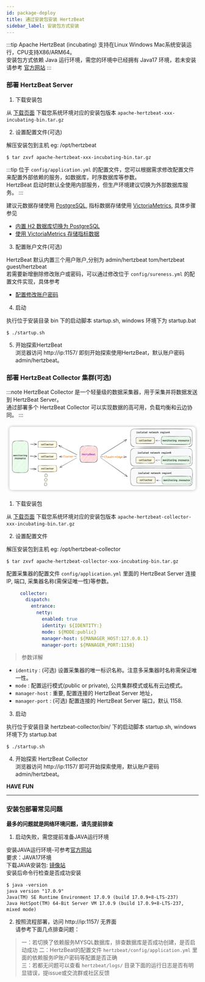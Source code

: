 ```yaml
---
id: package-deploy  
title: 通过安装包安装 HertzBeat    
sidebar_label: 安装包方式安装    
---
```


:::tip
Apache HertzBeat (incubating) 支持在Linux Windows Mac系统安装运行，CPU支持X86/ARM64。    
安装包方式依赖 Java 运行环境，需您的环境中已经拥有 Java17 环境，若未安装请参考 [官方网站](http://www.oracle.com/technetwork/java/javase/downloads/index.html)
:::

### 部署 HertzBeat Server
   
1. 下载安装包

从 [下载页面](/docs/download) 下载您系统环境对应的安装包版本 `apache-hertzbeat-xxx-incubating-bin.tar.gz` 

2. 设置配置文件(可选)       

解压安装包到主机 eg: /opt/hertzbeat  
``` 
$ tar zxvf apache-hertzbeat-xxx-incubating-bin.tar.gz
```
:::tip
位于 `config/application.yml` 的配置文件，您可以根据需求修改配置文件来配置外部依赖的服务，如数据库，时序数据库等参数。   
HertzBeat 启动时默认全使用内部服务，但生产环境建议切换为外部数据库服务。
:::

建议元数据存储使用 [PostgreSQL](postgresql-change), 指标数据存储使用 [VictoriaMetrics](victoria-metrics-init), 具体步骤参见

- [内置 H2 数据库切换为 PostgreSQL](postgresql-change) 
- [使用 VictoriaMetrics 存储指标数据](victoria-metrics-init)

3. 配置账户文件(可选)     

HertzBeat 默认内置三个用户账户,分别为 admin/hertzbeat tom/hertzbeat guest/hertzbeat   
若需要新增删除修改账户或密码，可以通过修改位于 `config/sureness.yml` 的配置文件实现，具体参考

- [配置修改账户密码](account-modify)   

4. 启动

执行位于安装目录 bin 下的启动脚本 startup.sh, windows 环境下为 startup.bat    
``` 
$ ./startup.sh 
```

5. 开始探索HertzBeat   
浏览器访问 http://ip:1157/ 即刻开始探索使用HertzBeat，默认账户密码 admin/hertzbeat。  

### 部署 HertzBeat Collector 集群(可选)

:::note
HertzBeat Collector 是一个轻量级的数据采集器，用于采集并将数据发送到 HertzBeat Server。   
通过部署多个 HertzBeat Collector 可以实现数据的高可用，负载均衡和云边协同。
:::

![hertzbeat](/img/docs/cluster-arch.png)

1. 下载安装包

从 [下载页面](/docs/download) 下载您系统环境对应的安装包版本 `apache-hertzbeat-collector-xxx-incubating-bin.tar.gz`

2. 设置配置文件

解压安装包到主机 eg: /opt/hertzbeat-collector
``` 
$ tar zxvf apache-hertzbeat-collector-xxx-incubating-bin.tar.gz
```

配置采集器的配置文件 `config/application.yml` 里面的 HertzBeat Server 连接 IP, 端口, 采集器名称(需保证唯一性)等参数。

```yaml
     collector:
       dispatch:
         entrance:
           netty:
             enabled: true
             identity: ${IDENTITY:}
             mode: ${MODE:public}
             manager-host: ${MANAGER_HOST:127.0.0.1}
             manager-port: ${MANAGER_PORT:1158}
```

> 参数详解

- `identity` : (可选) 设置采集器的唯一标识名称。注意多采集器时名称需保证唯一性。
- `mode` : 配置运行模式(public or private), 公共集群模式或私有云边模式。
- `manager-host` : 重要, 配置连接的 HertzBeat Server 地址，
- `manager-port` :  (可选) 配置连接的 HertzBeat Server 端口，默认 1158.

3. 启动

执行位于安装目录 hertzbeat-collector/bin/ 下的启动脚本 startup.sh, windows 环境下为 startup.bat
``` 
$ ./startup.sh 
```

4. 开始探索 HertzBeat Collector  
   浏览器访问 http://ip:1157/ 即可开始探索使用，默认账户密码 admin/hertzbeat。

**HAVE FUN**


---- 
   
### 安装包部署常见问题

**最多的问题就是网络环境问题，请先提前排查**

1. 启动失败，需您提前准备JAVA运行环境

安装JAVA运行环境-可参考[官方网站](http://www.oracle.com/technetwork/java/javase/downloads/index.html)    
要求：JAVA17环境   
下载JAVA安装包: [镜像站](https://repo.huaweicloud.com/java/jdk/)   
安装后命令行检查是否成功安装
   ```
   $ java -version
   java version "17.0.9"
   Java(TM) SE Runtime Environment 17.0.9 (build 17.0.9+8-LTS-237)
   Java HotSpot(TM) 64-Bit Server VM 17.0.9 (build 17.0.9+8-LTS-237, mixed mode)

   ```

2. 按照流程部署，访问 http://ip:1157/ 无界面   
   请参考下面几点排查问题：
> 一：若切换了依赖服务MYSQL数据库，排查数据库是否成功创建，是否启动成功
> 二：HertzBeat的配置文件 `hertzbeat/config/application.yml` 里面的依赖服务IP账户密码等配置是否正确    
> 三：若都无问题可以查看 `hertzbeat/logs/` 目录下面的运行日志是否有明显错误，提issue或交流群或社区反馈

